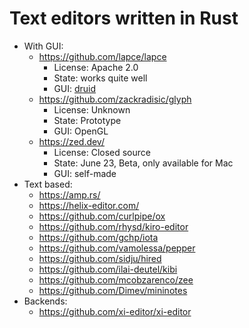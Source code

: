 # Text editors written in Rust

- With GUI:
  - https://github.com/lapce/lapce
    - License: Apache 2.0
    - State: works quite well
    - GUI: [druid](https://github.com/linebender/druid)
  - https://github.com/zackradisic/glyph
    - License: Unknown
    - State: Prototype
    - GUI: OpenGL
  - https://zed.dev/
    - License: Closed source
    - State: June 23, Beta, only available for Mac
    - GUI: self-made
- Text based:
  - https://amp.rs/
  - https://helix-editor.com/
  - https://github.com/curlpipe/ox
  - https://github.com/rhysd/kiro-editor
  - https://github.com/gchp/iota
  - https://github.com/vamolessa/pepper
  - https://github.com/sidju/hired
  - https://github.com/ilai-deutel/kibi
  - https://github.com/mcobzarenco/zee
  - https://github.com/Dimev/mininotes
- Backends:
  - https://github.com/xi-editor/xi-editor
